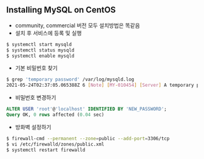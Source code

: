 ## Installing MySQL on CentOS

- community, commercial 버전 모두 설치방법은 똑같음
- 설치 후 서비스에 등록 및 실행

```bash
$ systemctl start mysqld
$ systemctl status mysqld
$ systemctl enable mysqld
```

- 기본 비밀번호 찾기

```bash
$ grep 'temporary password' /var/log/mysqld.log
2021-05-24T02:37:05.065388Z 6 [Note] [MY-010454] [Server] A temporary password is generated for root@localhost: l,rcqgPdr1Lu
```

- 비밀번호 변경하기

```sql
ALTER USER 'root'@'localhost' IDENTIFIED BY 'NEW_PASSWORD';
Query OK, 0 rows affected (0.04 sec)
```

- 방화벽 설정하기

```bash
$ firewall-cmd --permanent --zone=public --add-port=3306/tcp
$ vi /etc/firewalld/zones/public.xml
$ systemctl restart firewalld
```